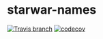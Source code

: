 # starwar-names
[![Travis branch](https://img.shields.io/travis/mis101bird/starwar-names/master.svg?style=flat-square)]()
[![codecov](https://codecov.io/gh/mis101bird/starwar-names/branch/master/graph/badge.svg)](https://codecov.io/gh/mis101bird/starwar-names)
